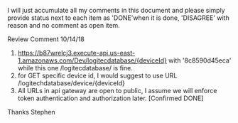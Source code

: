 I will just accumulate all my comments in this document and please simply provide status next to each item as 'DONE'when it is done, 'DISAGREE' with reason and no comment as open item.


Review Comment 
10/14/18
1. https://b87wrelcj3.execute-api.us-east-1.amazonaws.com/Dev/logitecdatabase/{deviceId} with '8c8590d45eca' while this one 
/logitecdatabase/ is fine. 
2. for GET specific device id, I would suggest to use URL  /logitechdatabase/device/{deviceId}
3. All URLs in api gateway are open to public, I assume we will enforce token authentication and authorization later. [Confirmed DONE]

Thanks Stephen
